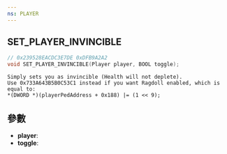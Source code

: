 ```yaml
---
ns: PLAYER
---
```

## SET_PLAYER_INVINCIBLE

```c
// 0x239528EACDC3E7DE 0xDFB9A2A2
void SET_PLAYER_INVINCIBLE(Player player, BOOL toggle);
```

```
Simply sets you as invincible (Health will not deplete).  
Use 0x733A643B5B0C53C1 instead if you want Ragdoll enabled, which is equal to:  
*(DWORD *)(playerPedAddress + 0x188) |= (1 << 9);  
```

## 參數
* **player**: 
* **toggle**: 

